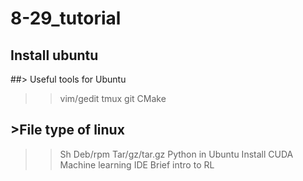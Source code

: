 # 8-29_tutorial
## Install ubuntu
##> Useful tools for Ubuntu
>>vim/gedit
>>tmux
>>git
>>CMake

## >File type of linux
>>Sh
>>Deb/rpm
>>Tar/gz/tar.gz
Python in Ubuntu
Install CUDA
Machine learning IDE
Brief intro to RL
